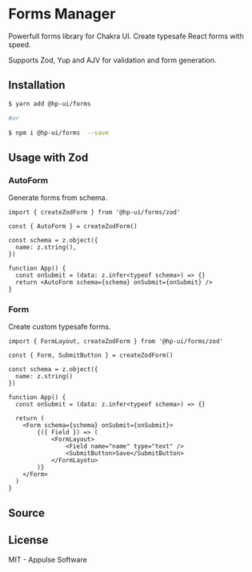 # Forms Manager

Powerfull forms library for Chakra UI.
Create typesafe React forms with speed.

Supports Zod, Yup and AJV for validation and form generation.


## Installation

```sh
$ yarn add @hp-ui/forms

#or

$ npm i @hp-ui/forms  --save
```

## Usage with Zod

### AutoForm

Generate forms from schema.

```tsx
import { createZodForm } from '@hp-ui/forms/zod'

const { AutoForm } = createZodForm()

const schema = z.object({
  name: z.string(),
})

function App() {
  const onSubmit = (data: z.infer<typeof schema>) => {}
  return <AutoForm schema={schema} onSubmit={onSubmit} />
}
```

### Form

Create custom typesafe forms.

```tsx
import { FormLayout, createZodForm } from '@hp-ui/forms/zod'

const { Form, SubmitButton } = createZodForm()

const schema = z.object({
  name: z.string()
})

function App() {
  const onSubmit = (data: z.infer<typeof schema>) => {}

  return (
    <Form schema={schema} onSubmit={onSubmit}>
        {({ Field }) => (
            <FormLayout>
                <Field name="name" type="text" />
                <SubmitButton>Save</SubmitButton>
            </FormLayotu>
        )}
    </Form>
  )
}
```

## Source



## License

MIT - Appulse Software
